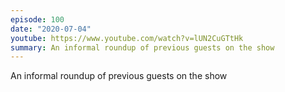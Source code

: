 ```yaml
---
episode: 100
date: "2020-07-04"
youtube: https://www.youtube.com/watch?v=lUN2CuGTtHk
summary: An informal roundup of previous guests on the show
---
```


An informal roundup of previous guests on the show
